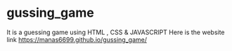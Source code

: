 # gussing_game
It is a guessing game using HTML , CSS &amp; JAVASCRIPT
Here is the website link
https://manas6699.github.io/gussing_game/
